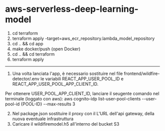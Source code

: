 # aws-serverless-deep-learning-model


1. cd terraform
2. terraform apply -target=aws_ecr_repository.lambda_model_repository
3. cd .. && cd app
4. make docker/push (open Docker)
5. cd .. && cd terraform
6. terraform apply
   
-------


1. Una volta lanciata l'app, è necessario sostituire nel file frontend/wildfire-detector/.env
le variabili REACT_APP_USER_POOL_ID e REACT_APP_USER_POOL_APP_CLIENT_ID.

Per ottenere USER_POOL_APP_CLIENT_ID, lanciare il seugente comando nel terminale (loggato con aws):
    aws cognito-idp list-user-pool-clients --user-pool-id {POOL-ID} --max-results 3


2. Nel package.json sostituire il proxy con il L'URL dell'api gateway, della nuova eventuale infrastruttura
3. Caricare il wildifiremodel.h5 all'interno del bucket S3